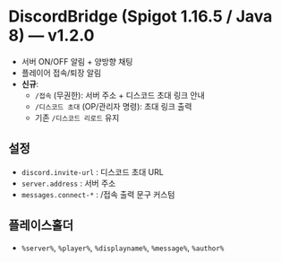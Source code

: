 # DiscordBridge (Spigot 1.16.5 / Java 8) — v1.2.0

- 서버 ON/OFF 알림 + 양방향 채팅
- 플레이어 접속/퇴장 알림
- **신규**:
  - `/접속` (무권한): 서버 주소 + 디스코드 초대 링크 안내
  - `/디스코드 초대` (OP/관리자 명령): 초대 링크 출력
  - 기존 `/디스코드 리로드` 유지

## 설정
- `discord.invite-url` : 디스코드 초대 URL
- `server.address` : 서버 주소
- `messages.connect-*` : /접속 출력 문구 커스텀

## 플레이스홀더
- `%server%`, `%player%`, `%displayname%`, `%message%`, `%author%`
